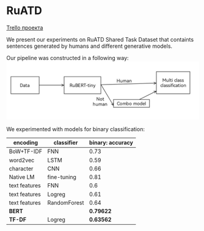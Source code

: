 # RuATD
[Trello проекта](https://trello.com/invite/b/seH8Teau/ada24d62b1965863a77963227a96de55/ruatd)

We present our experiments on RuATD Shared Task Dataset that containts sentences generated by humans and different generative models.

Our pipeline was constructed in a following way:
![alt text](https://github.com/EkaterinaVoloshina/RuATD/raw/main/img/pipeline.jpg "Pipeline")

We experimented with models for binary classification: 

| encoding      | classifier   | binary: accuracy |
|---------------|--------------|------------------|
| BoW+TF-IDF    | FNN          | 0.73             |
| word2vec      | LSTM         | 0.59             |
| character     | CNN          | 0.66             |
| Native LM     | fine-tuning  | 0.81             |
| text features | FNN          | 0.6              |
| text features | Logreg       | 0.61             |
| text features | RandomForest | 0.64             |
| **BERT**          |              | **0.79622**          |
| **TF-DF**         | Logreg       | **0.63562**          |




